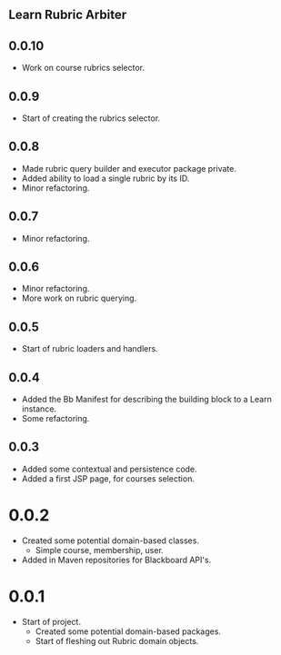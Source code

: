 ## Learn Rubric Arbiter

## 0.0.10
- Work on course rubrics selector.

## 0.0.9
- Start of creating the rubrics selector.

## 0.0.8
- Made rubric query builder and executor package private.
- Added ability to load a single rubric by its ID.
- Minor refactoring.

## 0.0.7
- Minor refactoring.

## 0.0.6
- Minor refactoring.
- More work on rubric querying.

## 0.0.5
- Start of rubric loaders and handlers.

## 0.0.4
- Added the Bb Manifest for describing the building block to a Learn instance.
- Some refactoring.

## 0.0.3
- Added some contextual and persistence code.
- Added a first JSP page, for courses selection.

# 0.0.2
- Created some potential domain-based classes.
  - Simple course, membership, user.
- Added in Maven repositories for Blackboard API's.

# 0.0.1
- Start of project.
  - Created some potential domain-based packages.
  - Start of fleshing out Rubric domain objects.
